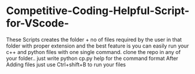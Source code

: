 # Competitive-Coding-Helpful-Script-for-VScode-
These Scripts creates the folder + no of files required by the user in that folder with proper extension and the best feature is you can easily run your c++ and python files with one single command.
clone the repo in any of your folder..
just write python cp.py help 
for the command format
After Adding files just use Ctrl+shift+B to run your files
